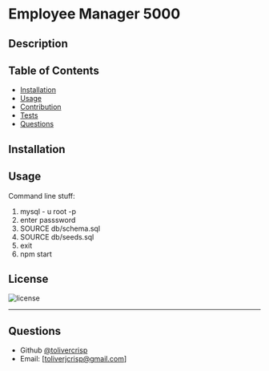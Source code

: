 # Employee Manager 5000

## Description


  
## Table of Contents
  - [Installation](#installation)
  - [Usage](#usage)
  - [Contribution](#contribution)
  - [Tests](#tests)
  - [Questions](#questions)

## Installation


## Usage

Command line stuff:

1) mysql - u root -p
2) enter passsword
3) SOURCE db/schema.sql
4) SOURCE db/seeds.sql
5) exit
6) npm start



## License

![license](https://img.shields.io/static/v1?label=License&message=MIT&color=blue)


---

## Questions

  - Github [@tolivercrisp](https://github.com/tolivercrisp)
  - Email: [toliverjcrisp@gmail.com]
